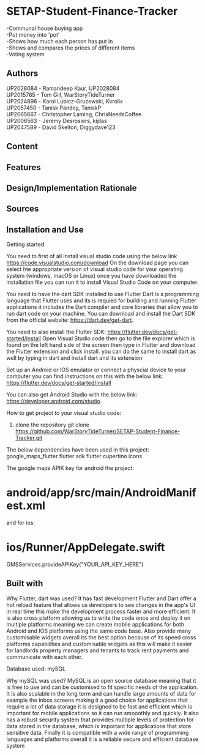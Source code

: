# SETAP-Student-Finance-Tracker
-Communal house buying app\
-Put money into 'pot'\
-Shows how much each person has put in\
-Shows and compares the prices of different items\
-Voting system

## Authors
UP2028084 - Ramandeep Kaur, UP2028084\
UP2015765 - Tom Gill, WarStoryTideTurner\
UP2024896 - Karol Lubicz-Gruzewski, Kvrolix\
UP2057450 - Tanisk Pandey, TaniskP\
UP2065667 - Christopher Laming, ChrisNeedsCoffee\
UP2006563 - Jeremy Desrosiers, kijilas\
UP2047589 - David Skelton, Diggydave123

## Content


## Features


## Design/Implementation Rationale


## Sources


## Installation and Use

Getting started

You need to first of all install visual studio code using the below link
https://code.visualstudio.com/download 
On the download page you can select hte appropriate version of visual studio code for your operating system (windows, macOS or Linux) once you have downloaded the installation file you can run it to install Visual Studio Code on your computer.

You need to have the dart SDK installed to use Flutter Dart is a programming language that Flutter uses and its is requied for building and running Flutter applications it includes the Dart compiler and core libraries that allow you to run dart code on your machine. You can download and install the Dart SDK from the officlal website:
https://dart.dev/get-dart.

You need to also install the Flutter SDK: https://flutter.dev/docs/get-started/install
Open Visual Studio code then go to the file explorer which is found on the left hand side of the screen then type in Flutter and download the Flutter extension and click install. you can do the same to install dart as well by typing in dart and install dart and its extension

Set up an Android or IOS emulator or connect a physcial device to your computer you can find instructions on this with the below link:
https://flutter.dev/docs/get-started/install

You can also get Android Studio with the below link:
https://developer.android.com/studio.

How to get project to your visual studio code:
1) clone the repository 
git clone https://github.com/WarStoryTideTurner/SETAP-Student-Finance-Tracker.git

The below dependencies have been used in this project:
google_maps_flutter
flutter sdk
flutter cupertino icons

The google maps APIK key for android the project:
# android/app/src/main/AndroidManifest.xml
<manifest>
  <application>
    <meta-data
        android:name="com.google.android.geo.API_KEY"
        android:value="YOUR_API_KEY_HERE" />
  </application>
</manifest>

and for ios:
# ios/Runner/AppDelegate.swift
GMSServices.provideAPIKey("YOUR_API_KEY_HERE")

## Built with

Why Flutter, dart was used?
It has fast development Flutter and Dart offer a hot reload feature that allows us developers to see changes in the app's UI in real time this make the development process faster and more efficient. It is also cross platform allowing us to write the code once and deploy it on multiple platforms meaning we can create mobile applications for both Android and IOS platforms using the same code base. Also provide many customisable widgets overall its the best option because of its speed cross platforms capabilities and customisable widgets as this will make it easier for landlords property managers and tenants to track rent payments and communicate with each other.

Database used:
mySQL

Why mySQL was used?
MySQL is an open source database meaning that it is free to use and can be customised to fit specific needs of the application. It is also scalable in the long term and can handle large amounts of data for example the inbox screens making it a good choice for applications that require a lot of data storage it is designed to be fast and efficient which is important for mobile applications so it can run smooothly and quickly. It also has a robust security system that provides multiple levels of protection for data stored in the database, which is important for applications that store sensitive data. Finally it is compatible with a wide range of programming languages and platforms overall it is a reliable secure and efficient database system


